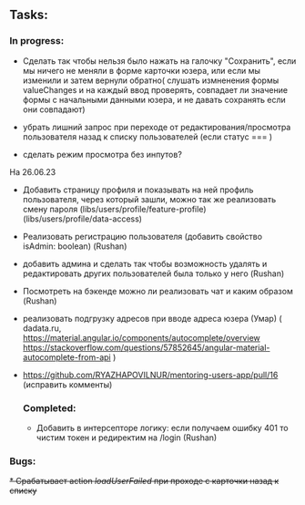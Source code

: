 ## Tasks:
  ### In progress:

* Сделать так чтобы нельзя было нажать на галочку "Сохранить", если мы ничего не меняли в форме карточки юзера, или если мы изменили и затем вернули обратно(
  слушать измненения формы valueChanges и на каждый ввод проверять, совпадает ли значение формы с начальными данными юзера, и не давать сохранять если они совпадают)
* убрать лишний запрос при переходе от редактирования/просмотра пользователя назад к списку пользователей (если статус === )


* сделать режим просмотра без инпутов?

На 26.06.23
* Добавить страницу профиля и показывать на ней профиль пользователя, через который зашли, можно так же реализовать смену пароля
(libs/users/profile/feature-profile)
(libs/users/profile/data-access)
* Реализовать регистрацию пользователя (добавить свойство isAdmin: boolean) (Rushan)
* добавить админа и сделать так чтобы возможность удалять и редактировать других пользователей была только у него (Rushan)

* Посмотреть на бэкенде можно ли реализовать чат и каким образом (Rushan)
* реализовать подгрузку адресов при вводе адреса юзера (Умар) (
  dadata.ru, 
  https://material.angular.io/components/autocomplete/overview
  https://stackoverflow.com/questions/57852645/angular-material-autocomplete-from-api
)
* https://github.com/RYAZHAPOVILNUR/mentoring-users-app/pull/16 (исправить комменты)



  ### Completed:
  * Добавить в интерсепторе логику: если получаем ошибку 401 то чистим токен и редиректим на /login (Rushan)

### Bugs:

~~* Срабатывает action _loadUserFailed_ при проходе с карточки назад к списку~~

